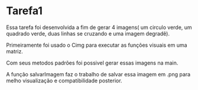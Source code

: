 # Tarefa1

Essa tarefa foi desenvolvida a fim de gerar 4 imagens( um circulo verde, um quadrado verde, duas linhas se cruzando e uma imagem degradê).

Primeiramente foi usado o Cimg para executar as funções visuais em uma matriz.

Com seus metodos padrões foi possivel gerar essas imagens na main.

A função salvarImagem faz o trabalho de salvar essa imagem em .png para melho visualização e compatibilidade posterior.
